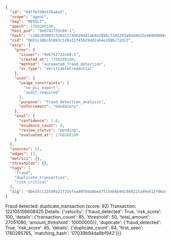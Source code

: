 ```json
{
  "id": "04ffbfd9e576a4af",
  "scope": "agent",
  "key": "RESULT",
  "epoch": 1760288190,
  "host_pid": "9e6742732c60:1",
  "hash": "c18bc65093c520a11f45629dd2a64e289bc72d1293a94a9d15e468d96864f18a",
  "cid": "QmV1c18bc65093c520a11f45629dd2a64e289bc72d12",
  "aicp": {
    "prov": {
      "issuer": "9e6742732c60:1",
      "created_at": 1760288190,
      "method": "automated_fraud_detection",
      "vc_type": "VerifiableCredential"
    },
    "ucon": {
      "usage_constraints": [
        "no_pii_export",
        "audit_required"
      ],
      "purpose": "fraud_detection_analysis",
      "enforcement": "mandatory"
    },
    "eval": {
      "confidence": 1.0,
      "evidence_count": 0,
      "review_status": "pending",
      "evaluated_at": 1760288190
    }
  },
  "sources": [],
  "edges": [],
  "metrics": {},
  "thresholds": {},
  "tags": [
    "fraud",
    "duplicate_transaction",
    "risk_critical"
  ],
  "sig": "8be35c1325d9a21725efea40fb9a0be47515db6b9410d9215a49e512f06a927f"
}
```

Fraud detected: duplicate_transaction (score: 92)
Transaction: 122105156608425
Details: {'velocity': {'fraud_detected': True, 'risk_score': 100, 'details': {'transaction_count': 85, 'threshold': 50, 'total_amount': 27051080, 'amount_threshold': 10000000}}, 'duplicate': {'fraud_detected': True, 'risk_score': 85, 'details': {'duplicate_count': 84, 'first_seen': 1760285765, 'matching_hash': '07039b94da8bf942'}}}